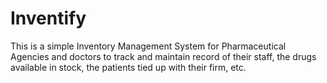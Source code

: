 # Inventify
This is a simple Inventory Management System for Pharmaceutical Agencies and doctors to track and maintain record of their staff, the drugs available in stock, the patients tied up with their firm, etc.
